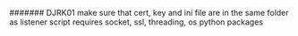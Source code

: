 ####### DJRK01 
make sure that cert, key and ini file are in the same folder as listener script
requires socket, ssl, threading, os python packages 
